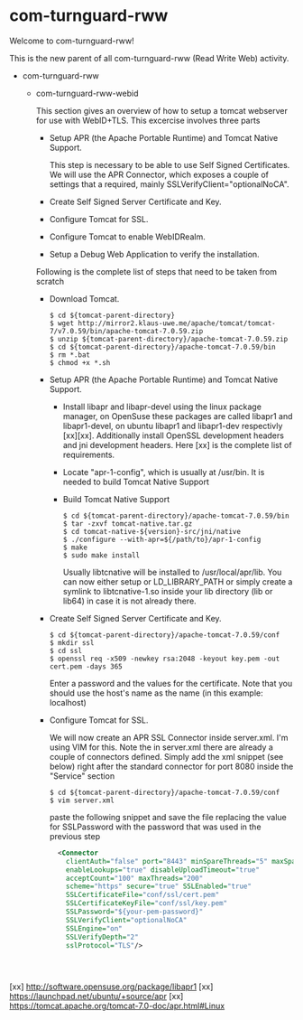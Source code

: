 # com-turnguard-rww

Welcome to com-turnguard-rww!

This is the new parent of all com-turnguard-rww (Read Write Web) activity.

- com-turnguard-rww
  - com-turnguard-rww-webid
  
      This section gives an overview of how to setup a tomcat webserver for use with WebID+TLS. This excercise involves three parts
    * Setup APR (the Apache Portable Runtime) and Tomcat Native Support.
       
      This step is necessary to be able to use Self Signed Certificates. We will use the APR Connector, which exposes a couple of settings that a required, mainly SSLVerifyClient="optionalNoCA". 
    * Create Self Signed Server Certificate and Key.
    * Configure Tomcat for SSL.
    * Configure Tomcat to enable WebIDRealm.
    * Setup a Debug Web Application to verify the installation.
  
    Following is the complete list of steps that need to be taken from scratch
    * Download Tomcat. 
    
       `$ cd ${tomcat-parent-directory}`<br/>
       `$ wget http://mirror2.klaus-uwe.me/apache/tomcat/tomcat-7/v7.0.59/bin/apache-tomcat-7.0.59.zip`<br/>
       `$ unzip ${tomcat-parent-directory}/apache-tomcat-7.0.59.zip`<br/>
       `$ cd ${tomcat-parent-directory}/apache-tomcat-7.0.59/bin`<br/>
       `$ rm *.bat`<br/>
       `$ chmod +x *.sh`<br/>
    * Setup APR (the Apache Portable Runtime) and Tomcat Native Support.
    
      * Install libapr and libapr-devel using the linux package manager, on OpenSuse these packages are called libapr1 and libapr1-devel, on ubuntu libapr1 and libapr1-dev respectivly [xx][xx]. Additionally install OpenSSL development headers and jni development headers. Here [xx] is the complete list of requirements.
      * Locate "apr-1-config", which is usually at /usr/bin. It is needed to build Tomcat Native Support
      * Build Tomcat Native Support
       
         `$ cd ${tomcat-parent-directory}/apache-tomcat-7.0.59/bin`<br/>
         `$ tar -zxvf tomcat-native.tar.gz`<br/>
         `$ cd tomcat-native-${version}-src/jni/native`<br/>
         `$ ./configure --with-apr=${/path/to}/apr-1-config`<br/>
         `$ make`<br/>
         `$ sudo make install`<br/>

         Usually libtcnative will be installed to /usr/local/apr/lib. You can now either setup or LD_LIBRARY_PATH
         or simply create a symlink to libtcnative-1.so inside your lib directory (lib or lib64) in case it is not already there.
         
    * Create Self Signed Server Certificate and Key.
    
      `$ cd ${tomcat-parent-directory}/apache-tomcat-7.0.59/conf`<br/>
      `$ mkdir ssl`<br/>
      `$ cd ssl`<br/>
      `$ openssl req -x509 -newkey rsa:2048 -keyout key.pem -out cert.pem -days 365`
      
      Enter a password and the values for the certificate. Note that you should use the host's name as the name (in this example: localhost)
      
    * Configure Tomcat for SSL.
    
      We will now create an APR SSL Connector inside server.xml. I'm using VIM for this. Note the in server.xml there are already a couple of connectors defined. Simply add the xml snippet (see below) right after the standard connector for port 8080 inside the "Service" section
    
      `$ cd ${tomcat-parent-directory}/apache-tomcat-7.0.59/conf`<br/>
      `$ vim server.xml`<br/>
      
      paste the following snippet and save the file replacing the value for SSLPassword with the password that was used in the previous step<br/>
      
      ```xml
        <Connector
          clientAuth="false" port="8443" minSpareThreads="5" maxSpareThreads="75"
          enableLookups="true" disableUploadTimeout="true"
          acceptCount="100" maxThreads="200"
          scheme="https" secure="true" SSLEnabled="true"
          SSLCertificateFile="conf/ssl/cert.pem"
          SSLCertificateKeyFile="conf/ssl/key.pem"
          SSLPassword="${your-pem-password}"
          SSLVerifyClient="optionalNoCA" 
          SSLEngine="on" 
          SSLVerifyDepth="2" 
          sslProtocol="TLS"/>
          




[xx] http://software.opensuse.org/package/libapr1
[xx] https://launchpad.net/ubuntu/+source/apr
[xx] https://tomcat.apache.org/tomcat-7.0-doc/apr.html#Linux
    
    
      
